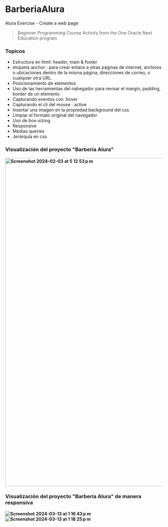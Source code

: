 # BarberiaAlura
Alura Exercise - Create a web page 
> Beginner Programming Course Activity from the One Oracle Next Education program


### Topicos
- Estructura en html: header, main & footer
- etiqueta anchor <a>: para crear enlace a otras páginas de internet, archivos o ubicaciones dentro de la misma página, direcciones de correo, o cualquier otra URL.
- Posicionamiento de elementos
- Uso de las herramientas del nabegador para revisar el margin, padding, border de un elemento
- Capturando eventos con :hover
- Capturando el cli del mouse : active
- Insertar una imagen en la propiedad background del css
- Limpiar el formato original del navegador
- Uso de box-sizing
- Responsive
- Medias queries
- Jerarquía en css 

### <b> Visualización del proyecto "Barbería Alura" <b>
<img width="1049" alt="Screenshot 2024-02-03 at 5 12 53 p m" src="https://github.com/DulceItamar/BarberiaAlura/assets/98665735/95314927-7706-4186-b560-edf83bd15fdd">

### <b> Visualización del proyecto "Barbería Alura" de manera responsiva <b>
![Screenshot 2024-03-13 at 1 16 43 p m](https://github.com/DulceItamar/BarberiaAlura/assets/98665735/2c56f63e-22d1-48b8-ac20-75664a5302fe)
![Screenshot 2024-03-13 at 1 18 25 p m](https://github.com/DulceItamar/BarberiaAlura/assets/98665735/d160e508-95fd-488b-a57b-0f2cb3b2fc4d)
